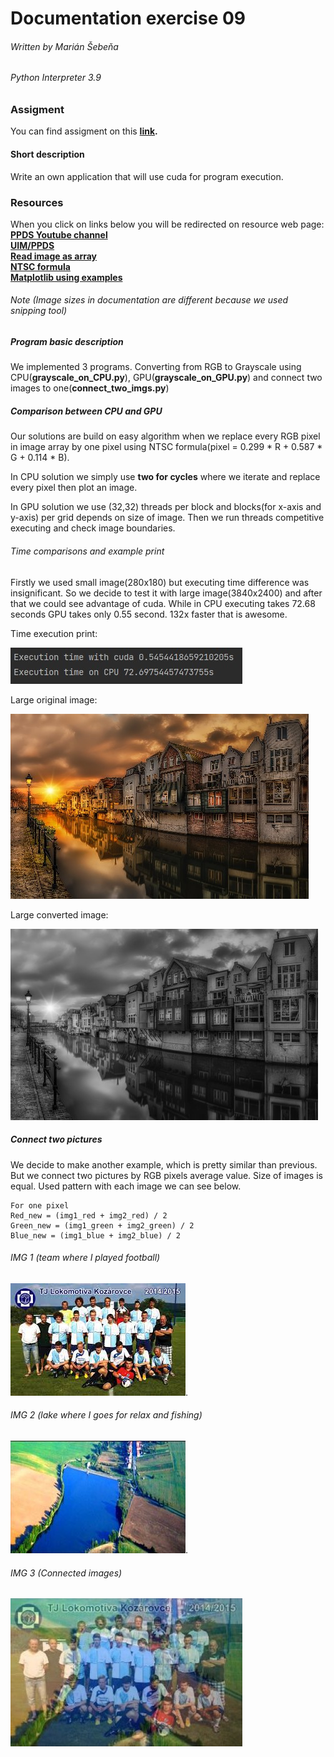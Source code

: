 # Documentation exercise 09
###### Written by Marián Šebeňa
###### Python Interpreter 3.9
### Assigment 
You can find assigment on this  **[link](https://uim.fei.stuba.sk/i-ppds/9-cvicenie-cuda-pomocou-numba/).** 
#### Short description 
Write an own application that will use cuda for program execution.
### Resources
When you click on links below you will be redirected on resource web page: </br>
**[PPDS Youtube channel](https://www.youtube.com/channel/UCnTxtvNFlicb2Mn0a6w8N-A)** <br/>
**[UIM/PPDS](https://uim.fei.stuba.sk/predmet/i-ppds/)** <br/>
**[Read image as array](https://www.delftstack.com/howto/matplotlib/matplotlib-imread-in-python/)** <br/>
**[NTSC formula](http://support.ptc.com/help/mathcad/en/index.html#page/PTC_Mathcad_Help/example_grayscale_and_color_in_images.html)** <br/>
**[Matplotlib using examples](https://www.delftstack.com/howto/matplotlib/matplotlib-imread-in-python/)** <br/>
###### Note (Image sizes in documentation are different because we used snipping tool)
##### Program basic description
We implemented 3 programs. Converting from RGB to Grayscale using CPU(<b>grayscale_on_CPU.py</b>), GPU(<b>grayscale_on_GPU.py</b>)
and connect two images to one(<b>connect_two_imgs.py</b>)


##### Comparison between CPU and GPU 
Our solutions are build on easy algorithm when we replace every RGB pixel in image array by one pixel using 
NTSC formula(pixel = 0.299 * R + 0.587 * G + 0.114 * B). 

In CPU solution we simply use <b>two for cycles</b> where we iterate and replace every pixel then plot an image.

In GPU solution we use (32,32) threads per block and blocks(for x-axis and y-axis) per grid depends on size of image.
Then we run threads competitive executing and check image boundaries.

###### Time comparisons and example print
Firstly we used small image(280x180) but executing time difference was insignificant. So we decide to test it with
large image(3840x2400) and after that we could see advantage of cuda. While in CPU executing takes 72.68 seconds GPU 
takes only 0.55 second. 132x faster that is awesome.

Time execution print:

![plot](./imgs/print.jpg)

Large original image:

![plot](./imgs/large_original.jpg)

Large converted image:

![plot](./imgs/large_converted.jpg)



##### Connect two pictures
We decide to make another example, which is pretty similar than previous. But we connect two pictures by RGB pixels average
value. Size of images is equal. Used pattern with each image we can see below.
    
    For one pixel
    Red_new = (img1_red + img2_red) / 2
    Green_new = (img1_green + img2_green) / 2
    Blue_new = (img1_blue + img2_blue) / 2

###### IMG 1 (team where I played football)
![plot](./Examples/imgs_to_process/my_team.jpg).
###### IMG 2 (lake where I goes for relax and fishing)
![plot](./Examples/imgs_to_process/vnt.jpg).
###### IMG 3 (Connected images)
![plot](./imgs/connected.jpg)


